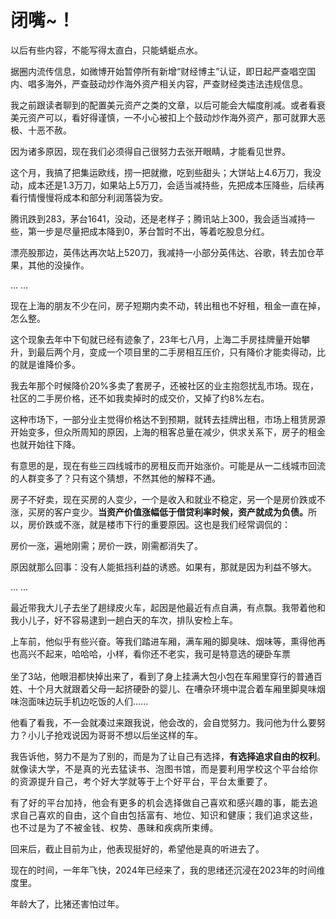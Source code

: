 # 闭嘴~！

<p style="visibility: visible;">以后有些内容，不能写得太直白，只能蜻蜓点水。<br style="visibility: visible;"></p><p style="visibility: visible;">据圈内流传信息，如微博开始暂停所有新增“财经博主”认证，即日起严查唱空国内、唱多海外，严查鼓动炒作海外资产相关内容，严查财经类违法违规信息。</p><p style="visibility: visible;">我之前跟读者聊到的配置美元资产之类的文章，以后可能会大幅度削减。或者看衰美元资产可以，看好得谨慎，一不小心被扣上个鼓动炒作海外资产，那可就罪大恶极、十恶不赦。</p><p style="visibility: visible;">因为诸多原因，现在我们必须得自己很努力去张开眼睛，才能看见世界。</p><p style="visibility: visible;">这个月，我搞了把集运欧线，捞一把就撤，吃到些甜头；大饼站上4.6万刀，我没动，成本还是1.3万刀，如果站上5万刀，会适当减持些，先把成本压降些，后续再看行情慢慢将成本和部分利润落袋为安。</p><p style="visibility: visible;">腾讯跌到283，茅台1641，没动，还是老样子；腾讯站上300，我会适当减持一些，第一步是尽量把成本降到0，茅台暂时不出，等着吃股息分红。<br style="visibility: visible;"></p><p style="visibility: visible;">漂亮股那边，英伟达再次站上520刀，我减持一小部分英伟达、谷歌，转去加仓苹果，其他的没操作。<br style="visibility: visible;"></p><p style="visibility: visible;">... ...</p><p style="visibility: visible;">现在上海的朋友不少在问，房子短期内卖不动，转出租也不好租，租金一直在掉，怎么整。<br style="visibility: visible;"></p><p style="visibility: visible;">这个现象去年中下旬就已经有迹象了，23年七八月，上海二手房挂牌量开始攀升，到最后两个月，变成一个项目里的二手房相互压价，只有降价才能卖得动，比的就是谁降价多。</p><p style="visibility: visible;">我去年那个时候降价20%多卖了套房子，还被社区的业主抱怨扰乱市场。现在，社区的二手房价格，还不如我卖掉时的成交价，又掉了约8%左右。<br style="visibility: visible;"></p><p style="visibility: visible;">这种市场下，一部分业主觉得价格达不到预期，就转去挂牌出租，市场上租赁房源开始变多，但众所周知的原因，上海的租客总量在减少，供求关系下，房子的租金也就开始往下降。</p><p style="visibility: visible;">有意思的是，现在有些三四线城市的房租反而开始涨价。可能是从一二线城市回流的人群变多了？只有这个猜想，不然其他的解释不通。<br style="visibility: visible;"></p><p style="visibility: visible;">房子不好卖，现在买房的人变少，一个是收入和就业不稳定，另一个是房价跌或不涨，买房的客户变少。<strong style="visibility: visible;">当资产价值涨幅低于借贷利率时候，资产就成为负债。</strong>所以，房价跌或不涨，就是楼市下行的重要原因。这也是我们经常调侃的：</p><p>房价一涨，遍地刚需；房价一跌，刚需都消失了。</p><p>原因就那么回事：没有人能抵挡利益的诱惑。如果有，那就是因为利益不够大。</p><p>... ...<br></p><p>最近带我大儿子去坐了趟绿皮火车，起因是他最近有点自满，有点飘。我带着他和我小儿子，好不容易逮到一趟白天的车次，排队安检上车。</p><p>上车前，他似乎有些兴奋。等我们踏进车厢，满车厢的脚臭味、烟味等，熏得他再也高兴不起来，哈哈哈，小样，看你还不老实，我可是特意选的硬卧车票<img data-src="https://res.wx.qq.com/t/wx_fed/we-emoji/res/v1.3.10/assets/newemoji/2_02.png" data-ratio="1" data-w="128" style="display: inline-block; vertical-align: middle; background-size: cover; width: 20px !important; height: 20px !important;" data-original-style="display:inline-block;width:20px;vertical-align:middle;background-size:cover;" data-index="1" src="data:image/svg+xml,%3C%3Fxml version='1.0' encoding='UTF-8'%3F%3E%3Csvg width='1px' height='1px' viewBox='0 0 1 1' version='1.1' xmlns='http://www.w3.org/2000/svg' xmlns:xlink='http://www.w3.org/1999/xlink'%3E%3Ctitle%3E%3C/title%3E%3Cg stroke='none' stroke-width='1' fill='none' fill-rule='evenodd' fill-opacity='0'%3E%3Cg transform='translate(-249.000000, -126.000000)' fill='%23FFFFFF'%3E%3Crect x='249' y='126' width='1' height='1'%3E%3C/rect%3E%3C/g%3E%3C/g%3E%3C/svg%3E" class="js_img_placeholder wx_img_placeholder" _width="20px" alt="图片"></p><p>坐了3站，他眼泪都快掉出来了，看到了身上挂满大包小包在车厢里穿行的普通百姓、十个月大就跟着父母一起挤硬卧的婴儿、在嘈杂环境中混合着车厢里脚臭味烟味泡面味边玩手机边吃饭的人们......<br></p><p>他看了看我，不一会就凑过来跟我说，他会改的，会自觉努力。我问他为什么要努力？小儿子抢戏说因为哥哥不想以后坐这样的车。</p><p>我告诉他，努力不是为了别的，而是为了让自己有选择，<strong>有选择追求自由的权利</strong>。<span style="font-size: var(--articleFontsize);letter-spacing: 0.034em;">就</span><span style="font-size: var(--articleFontsize);letter-spacing: 0.034em;">像读大学，</span><span style="font-size: var(--articleFontsize);letter-spacing: 0.034em;">不是真的光去猛</span><span style="font-size: var(--articleFontsize);letter-spacing: 0.034em;">读书、</span><span style="font-size: var(--articleFontsize);letter-spacing: 0.034em;">泡图书馆</span><span style="font-size: var(--articleFontsize);letter-spacing: 0.034em;">，而是要利用学校这个平台给你的资源提升自己，考个好大学就等于上个好平台，平台太重要了。</span></p><p><span style="font-size: var(--articleFontsize);letter-spacing: 0.034em;">有了好的平台加持，他会有更多的机会选择做自己喜欢和感兴趣的事，能去追求自己喜欢的自由，这个自由包括富有、地位、知识和健康；我们追求这些，也不过是为了不被金钱、权势、愚昧和疾病所束缚。</span></p><p>回来后，截止目前为止，他表现挺好的，希望他是真的听进去了。<br></p><p>现在的时间，一年年飞快，2024年已经来了，我的思绪还沉浸在2023年的时间维度里。</p><p style="margin-bottom: 0px;">年龄大了，比猪还害怕过年。</p><p style="display: none;"><mp-style-type data-value="3"></mp-style-type></p>